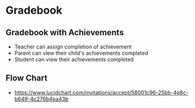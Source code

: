 # Gradebook

## Gradebook with Achievements
* Teacher can assign completion of achievement
* Parent can view their child's achievements completed
* Student can view their achievements completed

## Flow Chart
* https://www.lucidchart.com/invitations/accept/58001c96-25bb-4e8c-b649-4c276b4ea43b
